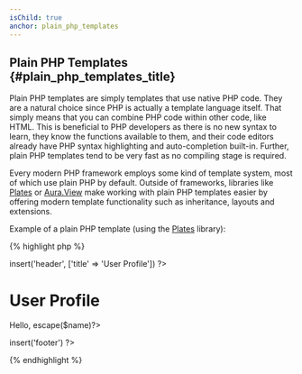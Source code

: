 ```yaml
---
isChild: true
anchor: plain_php_templates
---
```


## Plain PHP Templates {#plain_php_templates_title}

Plain PHP templates are simply templates that use native PHP code. They are a natural choice since PHP is actually a
template language itself. That simply means that you can combine PHP code within other code, like HTML. This is
beneficial to PHP developers as there is no new syntax to learn, they know the functions available to them, and their
code editors already have PHP syntax highlighting and auto-completion built-in. Further, plain PHP templates tend to be
very fast as no compiling stage is required.

Every modern PHP framework employs some kind of template system, most of which use plain PHP by default. Outside of
frameworks, libraries like [Plates](http://platesphp.com/) or [Aura.View](https://github.com/auraphp/Aura.View) make
working with plain PHP templates easier by offering modern template functionality such as inheritance, layouts and
extensions.

Example of a plain PHP template (using the [Plates](http://platesphp.com/) library):

{% highlight php %}
<?php $this->insert('header', ['title' => 'User Profile']) ?>

<h1>User Profile</h1>
<p>Hello, <?=$this->escape($name)?></p>

<?php $this->insert('footer') ?>
{% endhighlight %}